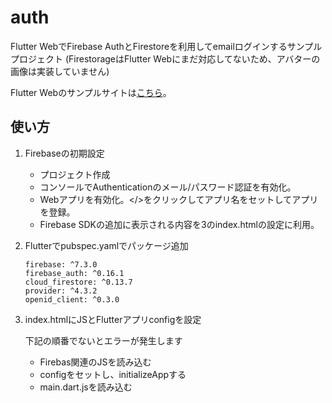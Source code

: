 # auth

Flutter WebでFirebase AuthとFirestoreを利用してemailログインするサンプルプロジェクト
(FirestorageはFlutter Webにまだ対応してないため、アバターの画像は実装していません)

Flutter Webのサンプルサイトは[こちら](https://david3080.github.io/auth/build/web)。

## 使い方

1. Firebaseの初期設定

   - プロジェクト作成
   - コンソールでAuthenticationのメール/パスワード認証を有効化。
   - Webアプリを有効化。</>をクリックしてアプリ名をセットしてアプリを登録。
   - Firebase SDKの追加に表示される内容を3のindex.htmlの設定に利用。

2. Flutterでpubspec.yamlでパッケージ追加

   ```
   firebase: ^7.3.0
   firebase_auth: ^0.16.1
   cloud_firestore: ^0.13.7
   provider: ^4.3.2
   openid_client: ^0.3.0
   ```

3. index.htmlにJSとFlutterアプリconfigを設定

   下記の順番でないとエラーが発生します

   - Firebas関連のJSを読み込む
   - configをセットし、initializeAppする
   - main.dart.jsを読み込む

   ```
  <script src="https://www.gstatic.com/firebasejs/7.17.2/firebase-app.js"></script>
  <script src="https://www.gstatic.com/firebasejs/7.17.2/firebase-auth.js"></script>
  <script src="https://www.gstatic.com/firebasejs/7.17.2/firebase-firestore.js"></script>
  <script>
    var firebaseConfig = {
      apiKey: "AIzaSyC690bkpcy8xkMrR0MIa37tOpJUqPFuA0k",
     authDomain: "firestore-5643d.firebaseapp.com",
      databaseURL: "https://firestore-5643d.firebaseio.com",
      projectId: "firestore-5643d",
      storageBucket: "firestore-5643d.appspot.com",
      messagingSenderId: "241654013175",
      appId: "1:241654013175:web:a8331ea10e1f96ae3e07f2",
      measurementId: "G-WHYCJHVGCV"
    };
    firebase.initializeApp(firebaseConfig);
  </script>
  <script src="main.dart.js" type="application/javascript"></script>
  ```
